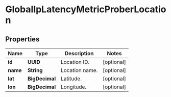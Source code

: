 

# GlobalIpLatencyMetricProberLocation


## Properties

| Name | Type | Description | Notes |
|------------ | ------------- | ------------- | -------------|
|**id** | **UUID** | Location ID. |  [optional] |
|**name** | **String** | Location name. |  [optional] |
|**lat** | **BigDecimal** | Latitude. |  [optional] |
|**lon** | **BigDecimal** | Longitude. |  [optional] |



